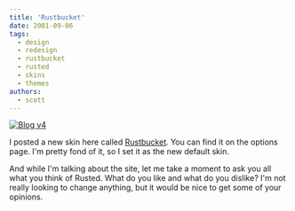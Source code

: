 ```yaml
---
title: 'Rustbucket'
date: 2001-09-06
tags:
  - design
  - redesign
  - rustbucket
  - rusted
  - skins
  - themes
authors:
  - scott
---
```


[![Blog v4](/images/3118927226_bd36766091.jpg)](http://spaceninja.com/site-archives/blog/v4/)

I posted a new skin here called [Rustbucket](http://spaceninja.com/site-archives/blog/v4/). You can find it on the options page. I'm pretty fond of it, so I set it as the new default skin.

And while I'm talking about the site, let me take a moment to ask you all what you think of Rusted. What do you like and what do you dislike? I'm not really looking to change anything, but it would be nice to get some of your opinions.
